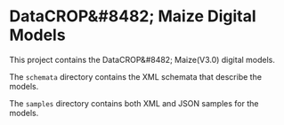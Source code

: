 # DataCROP&amp;#8482; Maize Digital Models
This project contains the DataCROP&amp;#8482; Maize(V3.0) digital models.


The `schemata` directory contains the XML schemata that describe the models.

The `samples` directory contains both XML and JSON samples for the models.